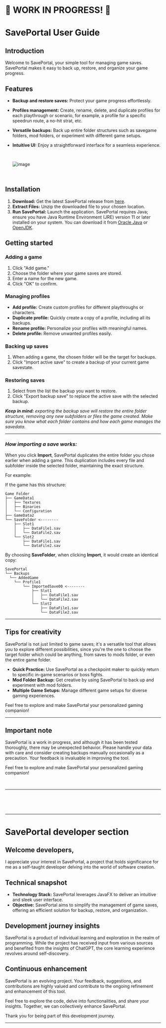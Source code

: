 # **🚧 WORK IN PROGRESS! 🚧**

# SavePortal User Guide

## Introduction

Welcome to SavePortal, your simple tool for managing game saves. SavePortal makes it easy to back up, restore, and
organize your game progress.

## Features

- **Backup and restore saves:** Protect your game progress effortlessly.
- **Profiles management:** Create, rename, delete, and duplicate profiles for each playthrough or scenario, for example,
  a profile for a specific speedrun route, a no-hit strat, etc.
- **Versatile backups:** Back up entire folder structures such as savegame folders, mod folders, or experiment with
  different game setups.
- **Intuitive UI:** Enjoy a straightforward interface for a seamless experience.

  <br>

  ![image](https://github.com/Suleyk/SavePortal/assets/20606042/fb6c22d3-4db6-4e15-82af-da13d01b59e0)

<br>

## Installation

1. **Download:** Get the latest SavePortal release from [here](https://github.com/Suleyk/SavePortal/releases).
2. **Extract Files:** Unzip the downloaded file to your chosen location.
3. **Run SavePortal:** Launch the application. SavePortal requires Java; ensure you have Java Runtime Environment (JRE)
   version 11 or later installed on your system. You can download it
   from [Oracle Java](https://www.oracle.com/java/technologies/javase-downloads.html)
   or [OpenJDK](https://adoptopenjdk.net/).

## Getting started

### Adding a game

1. Click "Add game."
2. Choose the folder where your game saves are stored.
3. Enter a name for the new game.
4. Click "OK" to confirm.

### Managing profiles

- **Add profile:** Create custom profiles for different playthroughs or characters.
- **Duplicate profile:** Quickly create a copy of a profile, including all its backups.
- **Rename profile:** Personalize your profiles with meaningful names.
- **Delete profile:** Remove unwanted profiles easily.

### Backing up saves

1. When adding a game, the chosen folder will be the target for backups.
2. Click "Import active save" to create a backup of your current game savestate.

### Restoring saves

1. Select from the list the backup you want to restore.
2. Click "Export backup save" to replace the active save with the selected backup.

**_Keep in mind:_** _exporting the backup save will restore the entire folder structure, removing any new subfolders or
files the game created. Make sure you know what each folder contains and how each game manages the savedata._

---

### **_How importing a save works:_**

When you click **Import**, SavePortal duplicates the entire folder you chose earlier when adding a game. This
duplication includes every file and subfolder inside the selected folder, maintaining the exact structure.

For example:

If the game has this structure:

```
Game Folder
├── GameData1
│   ├── Textures
│   ├── Binaries
│   └── Configuration
├── GameData2
└── SaveFolder <--------
    ├── Slot1
    │   ├── DataFile1.sav
    │   └── DataFile2.sav
    └── Slot2
        ├── DataFile1.sav
        └── DataFile2.sav
```

By choosing **SaveFolder**, when clicking **Import**, it would create an identical copy:

```
SavePortal
└── Backups
  └── AddedGame
    └── Profile1
        └── ImportedSave00 <--------
            ├── Slot1
            │   ├── DataFile1.sav
            │   └── DataFile2.sav
            └── Slot2
                ├── DataFile1.sav
                └── DataFile2.sav
```

---

## Tips for creativity

SavePortal is not just limited to game saves; it's a versatile tool that allows you to explore different possibilities,
since you're the one to choose the target folder which could be anything, from saves to mods folder, or even the entire
game folder.

- **Quick Practice:** Use SavePortal as a checkpoint maker to quickly return to specific in-game scenarios or boss
  fights.
- **Mod Folder Backup:** Get creative by using SavePortal to back up and experiment with mod folders.
- **Multiple Game Setups:** Manage different game setups for diverse gaming experiences.

Feel free to explore and make SavePortal your personalized gaming companion!

---

## Important note

SavePortal is a work in progress, and although it has been tested thoroughly, there may be unexpected behavior. Please
handle your data with care and consider creating backups manually occasionally as a precaution. Your feedback is
invaluable in improving the tool.

Feel free to explore and make SavePortal your personalized gaming companion!

<br>

---

<br><br><br>

---

# SavePortal developer section

## Welcome developers,

I appreciate your interest in SavePortal, a project that holds significance for me as a self-taught developer delving
into the world of software creation.

## Technical snapshot

- **Technology Stack:** SavePortal leverages JavaFX to deliver an intuitive and sleek user interface.
- **Objective:** SavePortal aims to simplify the management of game saves, offering an efficient solution for backup,
  restore, and organization.

## Development journey insights

SavePortal is a product of individual learning and exploration in the realm of programming. While the project has
received input from various sources and benefited from the insights of ChatGPT, the core learning experience revolves
around self-discovery.

## Continuous enhancement

SavePortal is an evolving project. Your feedback, suggestions, and contributions are highly valued and contribute to the
ongoing refinement and enhancement of this tool.

Feel free to explore the code, delve into functionalities, and share your insights. Together, we can collectively
enhance SavePortal.

Thank you for being part of this development journey.

---
